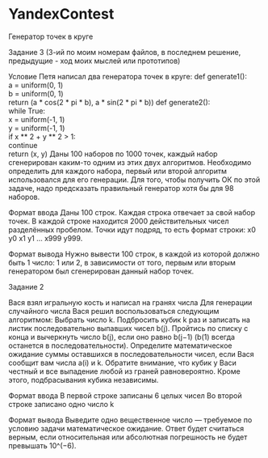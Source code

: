 # YandexContest

Генератор точек в круге


Задание 3 
(3-ий по моим номерам файлов, в последнем решение, предыдущие - ход моих мыслей или прототипов)


Условие
Петя написал два генератора точек в круге:
def generate1():  
    a = uniform(0, 1)  
    b = uniform(0, 1)  
    return (a * cos(2 * pi * b), a * sin(2 * pi * b))
def generate2():  
    while True:  
        x = uniform(-1, 1)  
        y = uniform(-1, 1)  
        if x ** 2 + y ** 2 > 1:  
            continue  
        return (x, y)
Даны 100 наборов по 1000 точек, каждый набор сгенерирован каким-то одним из этих двух алгоритмов. Необходимо определить для каждого набора, первый или второй алгоритм использовался для его генерации.
Для того, чтобы получить ОК по этой задаче, надо предсказать правильный генератор хотя бы для 98 наборов.

Формат ввода
Даны 100 строк. Каждая строка отвечает за свой набор точек.
В каждой строке находится 2000 действительных чисел разделённых пробелом. Точки идут подряд, то есть формат строки: 
x0 y0 x1 y1 … x999 y999.

Формат вывода
Нужно вывести 100 строк, в каждой из которой должно быть 1 число: 1 или 2, в зависимости от того, первым или вторым генератором был сгенерирован данный набор точек.



Задание 2


Вася взял игральную кость и написал на гранях числа 
Для генерации случайного числа Вася решил воспользоваться следующим алгоритмом:
Выбрать число k.
Подбросить кубик k раз и записать на листик последовательно выпавших чисел b(j).
Пройтись по списку с конца и вычеркнуть число b(j), если оно равно b(j−1) (b(1) всегда останется в последовательности).
Определите математическое ожидание суммы оставшихся в последовательности чисел, если Вася сообщит вам числа a(i) и k.
Обратите внимание, что кубик у Васи честный и все выпадение любой из граней равновероятно. Кроме этого, подбрасывания кубика независимы.

Формат ввода
В первой строке записаны 6 целых чисел
Во второй строке записано одно число k

Формат вывода
Выведите одно вещественное число — требуемое по условию задачи математическое ожидание.
Ответ будет считаться верным, если относительная или абсолютная погрешность не будет превышать 10^(−6).

